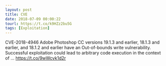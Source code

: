 ```yaml
---
layout: post
title: CVE
date: 2018-07-09 00:00:22
tourl: https://t.co/k9HZz2bu5G
tags: [Exploitation]
---
```

CVE-2018-4946 Adobe Photoshop CC versions 19.1.3 and earlier, 18.1.3 and earlier, and 18.1.2 and earlier have an Out-of-bounds write vulnerability. Successful exploitation could lead to arbitrary code execution in the context of ... https://t.co/9wWcvk1d2r